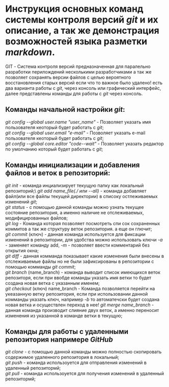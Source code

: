 # Инструкция основных команд системы контроля версий *git* и их описание, а так же демонстрация возможностей языка разметки *markdown*.
 GIT - Система контроля версий предназначенная для паралельно разработки перилождений несколькими разработчиками а так же позволяет сохранять версии файлов с целью вероятного восстановления старых версий если что то важное было удалено! есть два варианта работы с *git*, через консоль или графический интерфейс, далее представлены команды для работы с *git* через консоль.
## Команды начальной настройки *git*:
 *git config --global user.name "user_name"* - Позволяет указать имя пользователя кеоторый будет работать с *git*;\
 *git config --global user.email "e-mail"* - Позволяет указать e-mail пользователя кеоторый будет работать с *git*;\
 *git config --global core.editor "code--wait"* - Позволяет указать редактор по умолчанию который будет работать с *git*;
## Команды инициализации и добавления файлов и веток в репозиторий:
 *git init* - команда инциализирует текущую папку как локальный репозиторий;\ 
 *git add name_file(./ или --all)* - команда добавляет файл(или все файлы текущей директории) в списоку остлеживаемых изменений *git*;\
 *git status* - с помощью данной команды можно узнать текущее состояние репозитория, а именно наличие не отслеживаемых, модифицированных файлов;\
 *git log* - Команда которая позволяет посмотреть спи сок сохраненных коммитов а так же структуру веток репозитория. а еще он глючит;\
 *git commit* (ключ) - данная команда используется для фиксации изменений в репозитории, для удобства можно использовать ключи *-a* - заменяет команду add, *-m* - позволяет ввести комментарий без открытия окна;\
 *git diff* - данная комманда показывает какие изменения были внесены в отслеживаемые файлы но не были зафиксированы в репозитории с помощью комманды *git commit*;\
 *git branch* (name_branch) - команда выводит список имеющихся веток репозиторя, если при ввобде команды указать имя ветки то будет создана новая ветка с указанным именем;\
 *git checkout* (ключ) name_branch -  Команда позволяется перейти на укеазанную ветку репозитория, если при использовании данной комманды указать ключ, например *-b* то автоматечски будет создана новая ветка и осуществлен переход в нее!
 *git merge name_branch* - данная команда производит слияние двух веток, а именно переносит изменения из указанной в команде ветки в текущую;

## Команды для работы с удаленными репозитория напримере *GitHub*
 *git clone* - с помощью данной команды можно полностью скопировать содержимое удаленного репозитория в локальный;\
 *git push* - команда использоуется для отправления изменений в удаленный репозитормй;\
 *git pull* - команда использоуется для получения изменений в удаленный репозитормй; 